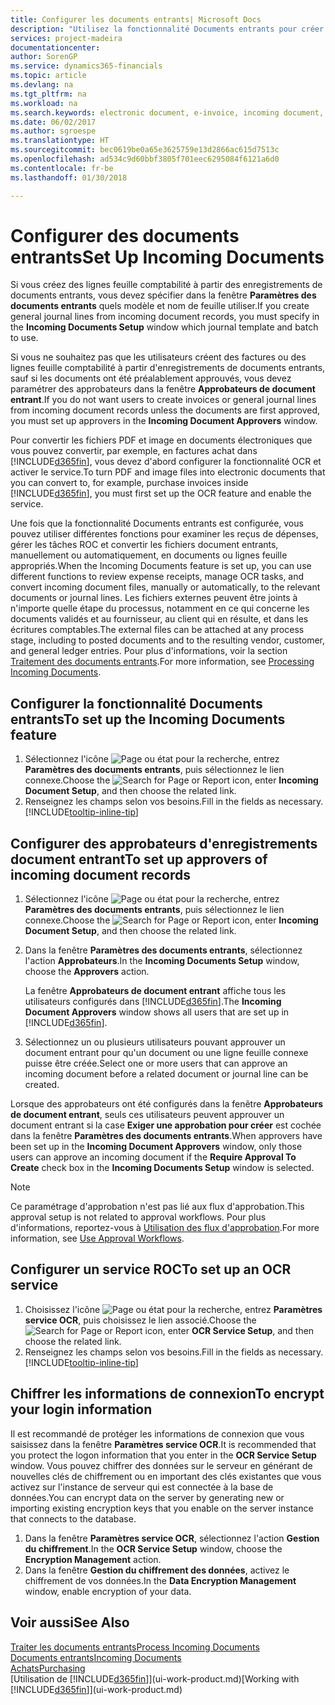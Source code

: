 ```yaml
---
title: Configurer les documents entrants| Microsoft Docs
description: "Utilisez la fonctionnalité Documents entrants pour créer des documents électroniques, gérer des tâches OCR, importer des factures, et convertir des fichiers images."
services: project-madeira
documentationcenter: 
author: SorenGP
ms.service: dynamics365-financials
ms.topic: article
ms.devlang: na
ms.tgt_pltfrm: na
ms.workload: na
ms.search.keywords: electronic document, e-invoice, incoming document, OCR, ecommerce, document exchange, import invoice
ms.date: 06/02/2017
ms.author: sgroespe
ms.translationtype: HT
ms.sourcegitcommit: bec0619be0a65e3625759e13d2866ac615d7513c
ms.openlocfilehash: ad534c9d60bbf3805f701eec6295084f6121a6d0
ms.contentlocale: fr-be
ms.lasthandoff: 01/30/2018

---
```

# <a name="set-up-incoming-documents"></a><span data-ttu-id="2fc07-103">Configurer des documents entrants</span><span class="sxs-lookup"><span data-stu-id="2fc07-103">Set Up Incoming Documents</span></span>
<span data-ttu-id="2fc07-104">Si vous créez des lignes feuille comptabilité à partir des enregistrements de documents entrants, vous devez spécifier dans la fenêtre **Paramètres des documents entrants** quels modèle et nom de feuille utiliser.</span><span class="sxs-lookup"><span data-stu-id="2fc07-104">If you create general journal lines from incoming document records, you must specify in the **Incoming Documents Setup** window which journal template and batch to use.</span></span>

<span data-ttu-id="2fc07-105">Si vous ne souhaitez pas que les utilisateurs créent des factures ou des lignes feuille comptabilité à partir d'enregistrements de documents entrants, sauf si les documents ont été préalablement approuvés, vous devez paramétrer des approbateurs dans la fenêtre **Approbateurs de document entrant**.</span><span class="sxs-lookup"><span data-stu-id="2fc07-105">If you do not want users to create invoices or general journal lines from incoming document records unless the documents are first approved, you must set up approvers in the **Incoming Document Approvers** window.</span></span>

<span data-ttu-id="2fc07-106">Pour convertir les fichiers PDF et image en documents électroniques que vous pouvez convertir, par exemple, en factures achat dans [!INCLUDE[d365fin](includes/d365fin_md.md)], vous devez d'abord configurer la fonctionnalité OCR et activer le service.</span><span class="sxs-lookup"><span data-stu-id="2fc07-106">To turn PDF and image files into electronic documents that you can convert to, for example, purchase invoices inside [!INCLUDE[d365fin](includes/d365fin_md.md)], you must first set up the OCR feature and enable the service.</span></span>

<span data-ttu-id="2fc07-107">Une fois que la fonctionnalité Documents entrants est configurée, vous pouvez utiliser différentes fonctions pour examiner les reçus de dépenses, gérer les tâches ROC et convertir les fichiers document entrants, manuellement ou automatiquement, en documents ou lignes feuille appropriés.</span><span class="sxs-lookup"><span data-stu-id="2fc07-107">When the Incoming Documents feature is set up, you can use different functions to review expense receipts, manage OCR tasks, and convert incoming document files, manually or automatically, to the relevant documents or journal lines.</span></span> <span data-ttu-id="2fc07-108">Les fichiers externes peuvent être joints à n'importe quelle étape du processus, notamment en ce qui concerne les documents validés et au fournisseur, au client qui en résulte, et dans les écritures comptables.</span><span class="sxs-lookup"><span data-stu-id="2fc07-108">The external files can be attached at any process stage, including to posted documents and to the resulting vendor, customer, and general ledger entries.</span></span> <span data-ttu-id="2fc07-109">Pour plus d'informations, voir la section [Traitement des documents entrants](across-process-income-documents.md).</span><span class="sxs-lookup"><span data-stu-id="2fc07-109">For more information, see [Processing Incoming Documents](across-process-income-documents.md).</span></span>

## <a name="to-set-up-the-incoming-documents-feature"></a><span data-ttu-id="2fc07-110">Configurer la fonctionnalité Documents entrants</span><span class="sxs-lookup"><span data-stu-id="2fc07-110">To set up the Incoming Documents feature</span></span>
1. <span data-ttu-id="2fc07-111">Sélectionnez l'icône ![Page ou état pour la recherche](media/ui-search/search_small.png "icône Page ou état pour la recherche"), entrez **Paramètres des documents entrants**, puis sélectionnez le lien connexe.</span><span class="sxs-lookup"><span data-stu-id="2fc07-111">Choose the ![Search for Page or Report](media/ui-search/search_small.png "Search for Page or Report icon") icon, enter **Incoming Document Setup**, and then choose the related link.</span></span>
2. <span data-ttu-id="2fc07-112">Renseignez les champs selon vos besoins.</span><span class="sxs-lookup"><span data-stu-id="2fc07-112">Fill in the fields as necessary.</span></span> [!INCLUDE[tooltip-inline-tip](includes/tooltip-inline-tip_md.md)]

## <a name="to-set-up-approvers-of-incoming-document-records"></a><span data-ttu-id="2fc07-113">Configurer des approbateurs d'enregistrements document entrant</span><span class="sxs-lookup"><span data-stu-id="2fc07-113">To set up approvers of incoming document records</span></span>
1. <span data-ttu-id="2fc07-114">Sélectionnez l'icône ![Page ou état pour la recherche](media/ui-search/search_small.png "icône Page ou état pour la recherche"), entrez **Paramètres des documents entrants**, puis sélectionnez le lien connexe.</span><span class="sxs-lookup"><span data-stu-id="2fc07-114">Choose the ![Search for Page or Report](media/ui-search/search_small.png "Search for Page or Report icon") icon, enter **Incoming Document Setup**, and then choose the related link.</span></span>  
2. <span data-ttu-id="2fc07-115">Dans la fenêtre **Paramètres des documents entrants**, sélectionnez l'action **Approbateurs**.</span><span class="sxs-lookup"><span data-stu-id="2fc07-115">In the **Incoming Documents Setup** window, choose the **Approvers** action.</span></span>

    <span data-ttu-id="2fc07-116">La fenêtre **Approbateurs de document entrant** affiche tous les utilisateurs configurés dans [!INCLUDE[d365fin](includes/d365fin_md.md)].</span><span class="sxs-lookup"><span data-stu-id="2fc07-116">The **Incoming Document Approvers** window shows all users that are set up in [!INCLUDE[d365fin](includes/d365fin_md.md)].</span></span>  
3. <span data-ttu-id="2fc07-117">Sélectionnez un ou plusieurs utilisateurs pouvant approuver un document entrant pour qu'un document ou une ligne feuille connexe puisse être créée.</span><span class="sxs-lookup"><span data-stu-id="2fc07-117">Select one or more users that can approve an incoming document before a related document or journal line can be created.</span></span>

<span data-ttu-id="2fc07-118">Lorsque des approbateurs ont été configurés dans la fenêtre **Approbateurs de document entrant**, seuls ces utilisateurs peuvent approuver un document entrant si la case **Exiger une approbation pour créer** est cochée dans la fenêtre **Paramètres des documents entrants**.</span><span class="sxs-lookup"><span data-stu-id="2fc07-118">When approvers have been set up in the **Incoming Document Approvers** window, only those users can approve an incoming document if the **Require Approval To Create** check box in the **Incoming Documents Setup** window is selected.</span></span>

> [!NOTE]  
>   <span data-ttu-id="2fc07-119">Ce paramétrage d'approbation n'est pas lié aux flux d'approbation.</span><span class="sxs-lookup"><span data-stu-id="2fc07-119">This approval setup is not related to approval workflows.</span></span> <span data-ttu-id="2fc07-120">Pour plus d'informations, reportez-vous à [Utilisation des flux d'approbation](across-how-use-approval-workflows.md).</span><span class="sxs-lookup"><span data-stu-id="2fc07-120">For more information, see [Use Approval Workflows](across-how-use-approval-workflows.md).</span></span>

## <a name="to-set-up-an-ocr-service"></a><span data-ttu-id="2fc07-121">Configurer un service ROC</span><span class="sxs-lookup"><span data-stu-id="2fc07-121">To set up an OCR service</span></span>
1. <span data-ttu-id="2fc07-122">Choisissez l'icône ![Page ou état pour la recherche](media/ui-search/search_small.png "icône Page ou état pour la recherche"), entrez **Paramètres service OCR**, puis choisissez le lien associé.</span><span class="sxs-lookup"><span data-stu-id="2fc07-122">Choose the ![Search for Page or Report](media/ui-search/search_small.png "Search for Page or Report icon") icon, enter **OCR Service Setup**, and then choose the related link.</span></span>
2. <span data-ttu-id="2fc07-123">Renseignez les champs selon vos besoins.</span><span class="sxs-lookup"><span data-stu-id="2fc07-123">Fill in the fields as necessary.</span></span> [!INCLUDE[tooltip-inline-tip](includes/tooltip-inline-tip_md.md)]

## <a name="to-encrypt-your-login-information"></a><span data-ttu-id="2fc07-124">Chiffrer les informations de connexion</span><span class="sxs-lookup"><span data-stu-id="2fc07-124">To encrypt your login information</span></span>
<span data-ttu-id="2fc07-125">Il est recommandé de protéger les informations de connexion que vous saisissez dans la fenêtre **Paramètres service OCR**.</span><span class="sxs-lookup"><span data-stu-id="2fc07-125">It is recommended that you protect the logon information that you enter in the **OCR Service Setup** window.</span></span> <span data-ttu-id="2fc07-126">Vous pouvez chiffrer des données sur le serveur en générant de nouvelles clés de chiffrement ou en important des clés existantes que vous activez sur l'instance de serveur qui est connectée à la base de données.</span><span class="sxs-lookup"><span data-stu-id="2fc07-126">You can encrypt data on the server by generating new or importing existing encryption keys that you enable on the server instance that connects to the database.</span></span>

1. <span data-ttu-id="2fc07-127">Dans la fenêtre **Paramètres service OCR**, sélectionnez l'action **Gestion du chiffrement**.</span><span class="sxs-lookup"><span data-stu-id="2fc07-127">In the **OCR Service Setup** window, choose the **Encryption Management** action.</span></span>
2. <span data-ttu-id="2fc07-128">Dans la fenêtre **Gestion du chiffrement des données**, activez le chiffrement de vos données.</span><span class="sxs-lookup"><span data-stu-id="2fc07-128">In the **Data Encryption Management** window, enable encryption of your data.</span></span>

## <a name="see-also"></a><span data-ttu-id="2fc07-129">Voir aussi</span><span class="sxs-lookup"><span data-stu-id="2fc07-129">See Also</span></span>
[<span data-ttu-id="2fc07-130">Traiter les documents entrants</span><span class="sxs-lookup"><span data-stu-id="2fc07-130">Process Incoming Documents</span></span>](across-process-income-documents.md)  
[<span data-ttu-id="2fc07-131">Documents entrants</span><span class="sxs-lookup"><span data-stu-id="2fc07-131">Incoming Documents</span></span>](across-income-documents.md)  
[<span data-ttu-id="2fc07-132">Achats</span><span class="sxs-lookup"><span data-stu-id="2fc07-132">Purchasing</span></span>](purchasing-manage-purchasing.md)  
<span data-ttu-id="2fc07-133">[Utilisation de [!INCLUDE[d365fin](includes/d365fin_md.md)]](ui-work-product.md)</span><span class="sxs-lookup"><span data-stu-id="2fc07-133">[Working with [!INCLUDE[d365fin](includes/d365fin_md.md)]](ui-work-product.md)</span></span>


